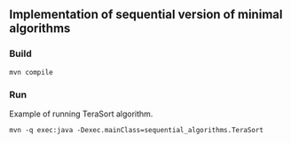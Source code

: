 ## Implementation of sequential version of minimal algorithms

### Build
```mvn compile```

### Run

Example of running TeraSort algorithm.

```mvn -q exec:java -Dexec.mainClass=sequential_algorithms.TeraSort```

